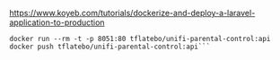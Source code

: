https://www.koyeb.com/tutorials/dockerize-and-deploy-a-laravel-application-to-production

```docker build -t tflatebo/unifi-parental-control:api -f Dockerfile .
docker run --rm -t -p 8051:80 tflatebo/unifi-parental-control:api
docker push tflatebo/unifi-parental-control:api```
